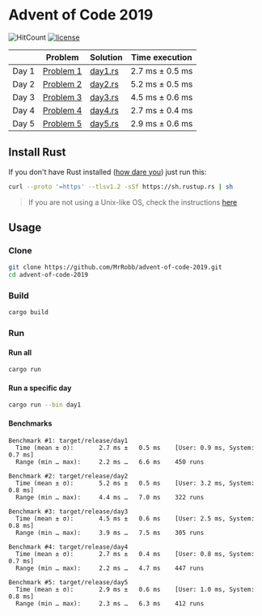 # Advent of Code 2019

![HitCount](http://hits.dwyl.io/mrrobb/advent-of-code-2019.svg)
[![license](https://img.shields.io/badge/license-MIT-blue.svg)](https://github.com/MrRobb/advent-of-code-2019/blob/master/LICENSE)

|       | Problem                                          | Solution                                                                              | Time execution  |
|-------|--------------------------------------------------|---------------------------------------------------------------------------------------|-----------------|
| Day 1 | [Problem 1](https://adventofcode.com/2019/day/1) | [day1.rs](https://github.com/MrRobb/advent-of-code-2019/blob/master/src/day1.rs?ts=4) | 2.7 ms ± 0.5 ms |
| Day 2 | [Problem 2](https://adventofcode.com/2019/day/2) | [day2.rs](https://github.com/MrRobb/advent-of-code-2019/blob/master/src/day2.rs?ts=4) | 5.2 ms ± 0.5 ms |
| Day 3 | [Problem 3](https://adventofcode.com/2019/day/3) | [day3.rs](https://github.com/MrRobb/advent-of-code-2019/blob/master/src/day3.rs?ts=4) | 4.5 ms ± 0.6 ms |
| Day 4 | [Problem 4](https://adventofcode.com/2019/day/4) | [day4.rs](https://github.com/MrRobb/advent-of-code-2019/blob/master/src/day4.rs?ts=4) | 2.7 ms ± 0.4 ms |
| Day 5 | [Problem 5](https://adventofcode.com/2019/day/5) | [day5.rs](https://github.com/MrRobb/advent-of-code-2019/blob/master/src/day5.rs?ts=4) | 2.9 ms ± 0.6 ms |

## Install Rust

If you don't have Rust installed ([how dare you](https://media.giphy.com/media/U1aN4HTfJ2SmgB2BBK/giphy.gif)) just run this:

```sh
curl --proto '=https' --tlsv1.2 -sSf https://sh.rustup.rs | sh
```

> If you are not using a Unix-like OS, check the instructions [here](https://www.rust-lang.org/tools/install)

## Usage

### Clone

```sh
git clone https://github.com/MrRobb/advent-of-code-2019.git
cd advent-of-code-2019
```

### Build

```sh
cargo build
```

### Run

#### Run all

```sh
cargo run
```

#### Run a specific day

```sh
cargo run --bin day1
```

#### Benchmarks

```
Benchmark #1: target/release/day1
  Time (mean ± σ):       2.7 ms ±   0.5 ms    [User: 0.9 ms, System: 0.7 ms]
  Range (min … max):     2.2 ms …   6.6 ms    450 runs

Benchmark #2: target/release/day2
  Time (mean ± σ):       5.2 ms ±   0.5 ms    [User: 3.2 ms, System: 0.8 ms]
  Range (min … max):     4.4 ms …   7.0 ms    322 runs

Benchmark #3: target/release/day3
  Time (mean ± σ):       4.5 ms ±   0.6 ms    [User: 2.5 ms, System: 0.8 ms]
  Range (min … max):     3.9 ms …   7.5 ms    305 runs

Benchmark #4: target/release/day4
  Time (mean ± σ):       2.7 ms ±   0.4 ms    [User: 0.8 ms, System: 0.7 ms]
  Range (min … max):     2.2 ms …   4.7 ms    447 runs

Benchmark #5: target/release/day5
  Time (mean ± σ):       2.9 ms ±   0.6 ms    [User: 1.0 ms, System: 0.8 ms]
  Range (min … max):     2.3 ms …   6.3 ms    412 runs
```
